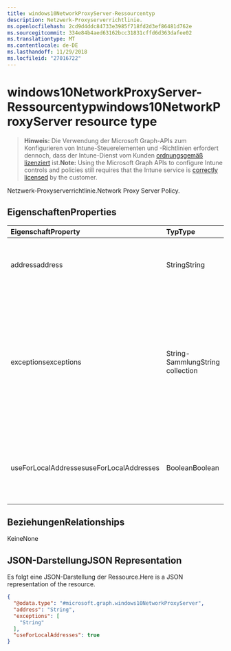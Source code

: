 ```yaml
---
title: windows10NetworkProxyServer-Ressourcentyp
description: Netzwerk-Proxyserverrichtlinie.
ms.openlocfilehash: 2cd9d4ddc84733e3985f718fd2d3ef86481d762e
ms.sourcegitcommit: 334e84b4aed63162bcc31831cffd6d363dafee02
ms.translationtype: MT
ms.contentlocale: de-DE
ms.lasthandoff: 11/29/2018
ms.locfileid: "27016722"
---
```

# <a name="windows10networkproxyserver-resource-type"></a><span data-ttu-id="4aeb1-103">windows10NetworkProxyServer-Ressourcentyp</span><span class="sxs-lookup"><span data-stu-id="4aeb1-103">windows10NetworkProxyServer resource type</span></span>

> <span data-ttu-id="4aeb1-104">**Hinweis:** Die Verwendung der Microsoft Graph-APIs zum Konfigurieren von Intune-Steuerelementen und -Richtlinien erfordert dennoch, dass der Intune-Dienst vom Kunden [ordnungsgemäß lizenziert](https://go.microsoft.com/fwlink/?linkid=839381) ist.</span><span class="sxs-lookup"><span data-stu-id="4aeb1-104">**Note:** Using the Microsoft Graph APIs to configure Intune controls and policies still requires that the Intune service is [correctly licensed](https://go.microsoft.com/fwlink/?linkid=839381) by the customer.</span></span>

<span data-ttu-id="4aeb1-105">Netzwerk-Proxyserverrichtlinie.</span><span class="sxs-lookup"><span data-stu-id="4aeb1-105">Network Proxy Server Policy.</span></span>
## <a name="properties"></a><span data-ttu-id="4aeb1-106">Eigenschaften</span><span class="sxs-lookup"><span data-stu-id="4aeb1-106">Properties</span></span>
|<span data-ttu-id="4aeb1-107">Eigenschaft</span><span class="sxs-lookup"><span data-stu-id="4aeb1-107">Property</span></span>|<span data-ttu-id="4aeb1-108">Typ</span><span class="sxs-lookup"><span data-stu-id="4aeb1-108">Type</span></span>|<span data-ttu-id="4aeb1-109">Beschreibung</span><span class="sxs-lookup"><span data-stu-id="4aeb1-109">Description</span></span>|
|:---|:---|:---|
|<span data-ttu-id="4aeb1-110">address</span><span class="sxs-lookup"><span data-stu-id="4aeb1-110">address</span></span>|<span data-ttu-id="4aeb1-111">String</span><span class="sxs-lookup"><span data-stu-id="4aeb1-111">String</span></span>|<span data-ttu-id="4aeb1-112">Adresse des Proxyservers.</span><span class="sxs-lookup"><span data-stu-id="4aeb1-112">Address to the proxy server.</span></span> <span data-ttu-id="4aeb1-113">Geben Sie eine Adresse im Format <server>\[":"<port>\] an.</span><span class="sxs-lookup"><span data-stu-id="4aeb1-113">Specify an address in the format <server>\[“:”<port>\]</span></span>|
|<span data-ttu-id="4aeb1-114">exceptions</span><span class="sxs-lookup"><span data-stu-id="4aeb1-114">exceptions</span></span>|<span data-ttu-id="4aeb1-115">String-Sammlung</span><span class="sxs-lookup"><span data-stu-id="4aeb1-115">String collection</span></span>|<span data-ttu-id="4aeb1-116">Adressen, die den Proxyserver nicht verwenden sollten.</span><span class="sxs-lookup"><span data-stu-id="4aeb1-116">Addresses that should not use the proxy server.</span></span> <span data-ttu-id="4aeb1-117">Das System verwendet den Proxyserver nicht für Adressen, die mit den Angaben in diesem Knoten beginnen.</span><span class="sxs-lookup"><span data-stu-id="4aeb1-117">The system will not use the proxy server for addresses beginning with what is specified in this node.</span></span>|
|<span data-ttu-id="4aeb1-118">useForLocalAddresses</span><span class="sxs-lookup"><span data-stu-id="4aeb1-118">useForLocalAddresses</span></span>|<span data-ttu-id="4aeb1-119">Boolean</span><span class="sxs-lookup"><span data-stu-id="4aeb1-119">Boolean</span></span>|<span data-ttu-id="4aeb1-120">Gibt an, ob der Proxyserver für lokale (Intranet-)Adressen verwendet werden soll.</span><span class="sxs-lookup"><span data-stu-id="4aeb1-120">Specifies whether the proxy server should be used for local (intranet) addresses.</span></span>|

## <a name="relationships"></a><span data-ttu-id="4aeb1-121">Beziehungen</span><span class="sxs-lookup"><span data-stu-id="4aeb1-121">Relationships</span></span>
<span data-ttu-id="4aeb1-122">Keine</span><span class="sxs-lookup"><span data-stu-id="4aeb1-122">None</span></span>
## <a name="json-representation"></a><span data-ttu-id="4aeb1-123">JSON-Darstellung</span><span class="sxs-lookup"><span data-stu-id="4aeb1-123">JSON Representation</span></span>
<span data-ttu-id="4aeb1-124">Es folgt eine JSON-Darstellung der Ressource.</span><span class="sxs-lookup"><span data-stu-id="4aeb1-124">Here is a JSON representation of the resource.</span></span>
<!-- {
  "blockType": "resource",
  "@odata.type": "microsoft.graph.windows10NetworkProxyServer"
}
-->
``` json
{
  "@odata.type": "#microsoft.graph.windows10NetworkProxyServer",
  "address": "String",
  "exceptions": [
    "String"
  ],
  "useForLocalAddresses": true
}
```



